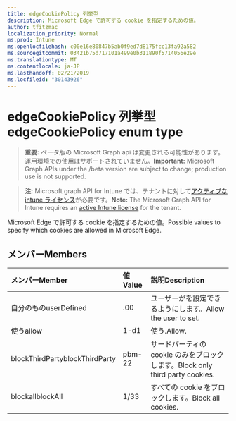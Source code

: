 ```yaml
---
title: edgeCookiePolicy 列挙型
description: Microsoft Edge で許可する cookie を指定するための値。
author: tfitzmac
localization_priority: Normal
ms.prod: Intune
ms.openlocfilehash: c00e16e80847b5ab0f9ed7d8175fcc13fa92a582
ms.sourcegitcommit: 03421b75d717101a499e0b311890f5714056e29e
ms.translationtype: MT
ms.contentlocale: ja-JP
ms.lasthandoff: 02/21/2019
ms.locfileid: "30143926"
---
```

# <a name="edgecookiepolicy-enum-type"></a><span data-ttu-id="4b1ca-103">edgeCookiePolicy 列挙型</span><span class="sxs-lookup"><span data-stu-id="4b1ca-103">edgeCookiePolicy enum type</span></span>

> <span data-ttu-id="4b1ca-104">**重要:** ベータ版の Microsoft Graph api は変更される可能性があります。運用環境での使用はサポートされていません。</span><span class="sxs-lookup"><span data-stu-id="4b1ca-104">**Important:** Microsoft Graph APIs under the /beta version are subject to change; production use is not supported.</span></span>

> <span data-ttu-id="4b1ca-105">**注:** Microsoft graph API for Intune では、テナントに対して[アクティブな intune ライセンス](https://go.microsoft.com/fwlink/?linkid=839381)が必要です。</span><span class="sxs-lookup"><span data-stu-id="4b1ca-105">**Note:** The Microsoft Graph API for Intune requires an [active Intune license](https://go.microsoft.com/fwlink/?linkid=839381) for the tenant.</span></span>

<span data-ttu-id="4b1ca-106">Microsoft Edge で許可する cookie を指定するための値。</span><span class="sxs-lookup"><span data-stu-id="4b1ca-106">Possible values to specify which cookies are allowed in Microsoft Edge.</span></span>

## <a name="members"></a><span data-ttu-id="4b1ca-107">メンバー</span><span class="sxs-lookup"><span data-stu-id="4b1ca-107">Members</span></span>
|<span data-ttu-id="4b1ca-108">メンバー</span><span class="sxs-lookup"><span data-stu-id="4b1ca-108">Member</span></span>|<span data-ttu-id="4b1ca-109">値</span><span class="sxs-lookup"><span data-stu-id="4b1ca-109">Value</span></span>|<span data-ttu-id="4b1ca-110">説明</span><span class="sxs-lookup"><span data-stu-id="4b1ca-110">Description</span></span>|
|:---|:---|:---|
|<span data-ttu-id="4b1ca-111">自分のもの</span><span class="sxs-lookup"><span data-stu-id="4b1ca-111">userDefined</span></span>|<span data-ttu-id="4b1ca-112">.0</span><span class="sxs-lookup"><span data-stu-id="4b1ca-112">0</span></span>|<span data-ttu-id="4b1ca-113">ユーザーがを設定できるようにします。</span><span class="sxs-lookup"><span data-stu-id="4b1ca-113">Allow the user to set.</span></span>|
|<span data-ttu-id="4b1ca-114">使う</span><span class="sxs-lookup"><span data-stu-id="4b1ca-114">allow</span></span>|<span data-ttu-id="4b1ca-115">1-d</span><span class="sxs-lookup"><span data-stu-id="4b1ca-115">1</span></span>|<span data-ttu-id="4b1ca-116">使う.</span><span class="sxs-lookup"><span data-stu-id="4b1ca-116">Allow.</span></span>|
|<span data-ttu-id="4b1ca-117">blockThirdParty</span><span class="sxs-lookup"><span data-stu-id="4b1ca-117">blockThirdParty</span></span>|<span data-ttu-id="4b1ca-118">pbm-2</span><span class="sxs-lookup"><span data-stu-id="4b1ca-118">2</span></span>|<span data-ttu-id="4b1ca-119">サードパーティの cookie のみをブロックします。</span><span class="sxs-lookup"><span data-stu-id="4b1ca-119">Block only third party cookies.</span></span>|
|<span data-ttu-id="4b1ca-120">blockall</span><span class="sxs-lookup"><span data-stu-id="4b1ca-120">blockAll</span></span>|<span data-ttu-id="4b1ca-121">1/3</span><span class="sxs-lookup"><span data-stu-id="4b1ca-121">3</span></span>|<span data-ttu-id="4b1ca-122">すべての cookie をブロックします。</span><span class="sxs-lookup"><span data-stu-id="4b1ca-122">Block all cookies.</span></span>|




